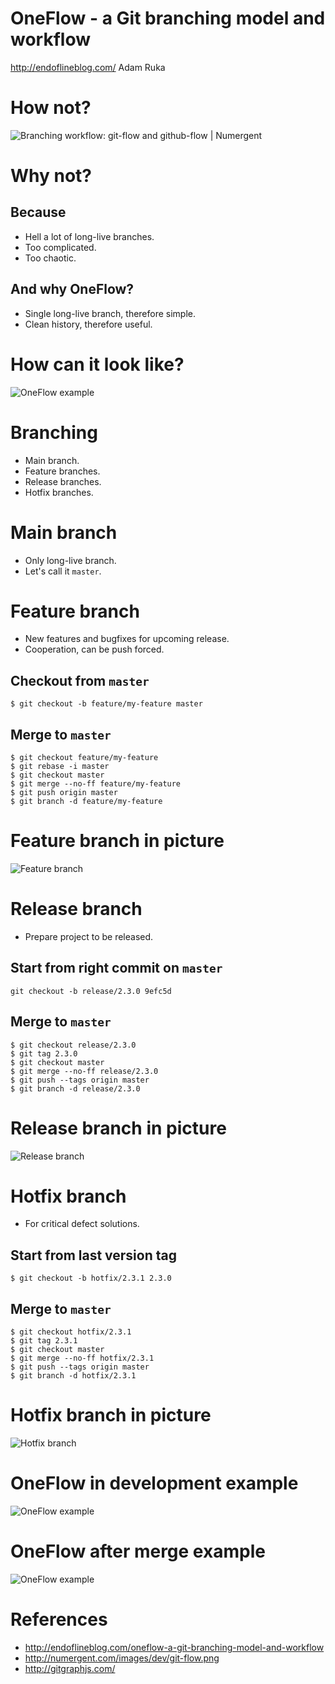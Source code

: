 # OneFlow - a Git branching model and workflow
http://endoflineblog.com/
Adam Ruka

# How not?
![Branching workflow: git-flow and github-flow | Numergent](http://numergent.com/images/dev/git-flow.png)

# Why not?

## Because
- Hell a lot of long-live branches.
- Too complicated.
- Too chaotic.

## And why OneFlow?
- Single long-live branch, therefore simple.
- Clean history, therefore useful.

# How can it look like?
![OneFlow example](https://raw.githubusercontent.com/qeef/tmp-dip/master/notes/oneflow-example2.png)

# Branching
- Main branch.
- Feature branches.
- Release branches.
- Hotfix branches.

# Main branch
- Only long-live branch.
- Let's call it `master`.

# Feature branch
- New features and bugfixes for upcoming release.
- Cooperation, can be push forced.

## Checkout from `master`
```
$ git checkout -b feature/my-feature master
```

## Merge to `master`
```
$ git checkout feature/my-feature
$ git rebase -i master
$ git checkout master
$ git merge --no-ff feature/my-feature
$ git push origin master
$ git branch -d feature/my-feature
```

# Feature branch in picture
![Feature branch](http://endoflineblog.com/img/oneflow/feature-branch-rebase-and-merge-final.png)

# Release branch
- Prepare project to be released.

## Start from right commit on `master`
```
git checkout -b release/2.3.0 9efc5d
```

## Merge to `master`
```
$ git checkout release/2.3.0
$ git tag 2.3.0
$ git checkout master
$ git merge --no-ff release/2.3.0
$ git push --tags origin master
$ git branch -d release/2.3.0
```

# Release branch in picture
![Release branch](http://endoflineblog.com/img/oneflow/release-branch-merge-final.png)

# Hotfix branch
- For critical defect solutions.

## Start from last version tag
```
$ git checkout -b hotfix/2.3.1 2.3.0
```

## Merge to `master`
```
$ git checkout hotfix/2.3.1
$ git tag 2.3.1
$ git checkout master
$ git merge --no-ff hotfix/2.3.1
$ git push --tags origin master
$ git branch -d hotfix/2.3.1
```

# Hotfix branch in picture
![Hotfix branch](http://endoflineblog.com/img/oneflow/hotfix-branch-merge-final.png)

# OneFlow in development example
![OneFlow example](https://raw.githubusercontent.com/qeef/tmp-dip/master/notes/oneflow-example.png)

# OneFlow after merge example
![OneFlow example](https://raw.githubusercontent.com/qeef/tmp-dip/master/notes/oneflow-example3.png)

# References
- http://endoflineblog.com/oneflow-a-git-branching-model-and-workflow
- http://numergent.com/images/dev/git-flow.png
- http://gitgraphjs.com/
